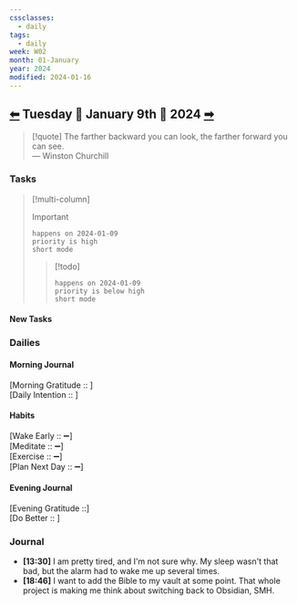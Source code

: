 ```yaml
---
cssclasses:
  - daily
tags:
  - daily
week: W02
month: 01-January
year: 2024
modified: 2024-01-16
---
```

  
## [⬅](./2024-01-08.md) Tuesday 🔹 January 9th 🔹 2024 [➡](./2024-01-10.md)  
  
> [!quote] The farther backward you can look, the farther forward you can see.  
> — Winston Churchill  
  
### Tasks  
  
> [!multi-column]  
>   
> > [!important]  
> > ```tasks  
> > happens on 2024-01-09  
> > priority is high  
> > short mode  
> > ```  
>   
> > [!todo]  
> > ```tasks  
> > happens on 2024-01-09  
> > priority is below high  
> > short mode  
> > ```  
  
#### New Tasks  
  
###  Dailies  
  
#### Morning Journal  
[Morning Gratitude :: ]  
[Daily Intention :: ]  
  
#### Habits  
[Wake Early :: ➖]  
[Meditate :: ➖]  
[Exercise :: ➖]  
[Plan Next Day :: ➖]  
  
#### Evening Journal  
[Evening Gratitude ::]  
[Do Better :: ]  
  
### Journal  
  
- **[13:30]**  I am pretty tired, and I'm not sure why. My sleep wasn't that bad, but the alarm had to wake me up several times.  
- **[18:46]**  I want to add the Bible to my vault at some point. That whole project is making me think about switching back to Obsidian, SMH.  
  
[//begin]: # "Autogenerated link references for markdown compatibility"  
[2024-01-08|⬅]: 2024-01-08 "2024-01-08"  
[2024-01-10|➡]: 2024-01-10 "2024-01-10"  
[//end]: # "Autogenerated link references"